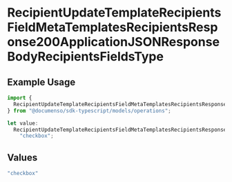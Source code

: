 # RecipientUpdateTemplateRecipientsFieldMetaTemplatesRecipientsResponse200ApplicationJSONResponseBodyRecipientsFieldsType

## Example Usage

```typescript
import {
  RecipientUpdateTemplateRecipientsFieldMetaTemplatesRecipientsResponse200ApplicationJSONResponseBodyRecipientsFieldsType,
} from "@documenso/sdk-typescript/models/operations";

let value:
  RecipientUpdateTemplateRecipientsFieldMetaTemplatesRecipientsResponse200ApplicationJSONResponseBodyRecipientsFieldsType =
    "checkbox";
```

## Values

```typescript
"checkbox"
```